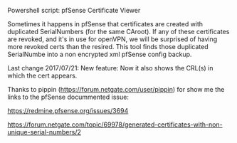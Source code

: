 Powershell script: pfSense Certificate Viewer

Sometimes it happens in pfSense that certificates are created with
duplicated SerialNumbers (for the same CAroot). If any of these certificates
are revoked, and it's in use for openVPN, we will be surprised of having more
revoked certs than the resired. This tool finds those duplicated SerialNumbe
into a non encrypted xml pfSense config backup.

Last change 2017/07/21: New feature: Now it also shows the CRL(s) in which the cert appears.

Thanks to pippin (https://forum.netgate.com/user/pippin) for show me the links to the pfSense docummented issue:

https://redmine.pfsense.org/issues/3694

https://forum.netgate.com/topic/69978/generated-certificates-with-non-unique-serial-numbers/2
